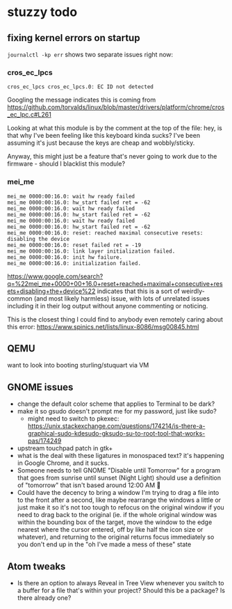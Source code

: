 # stuzzy todo

## fixing kernel errors on startup

`journalctl -kp err` shows two separate issues right now:

### cros_ec_lpcs

`cros_ec_lpcs cros_ec_lpcs.0: EC ID not detected`

Googling the message indicates this is coming from https://github.com/torvalds/linux/blob/master/drivers/platform/chrome/cros_ec_lpc.c#L261

Looking at what this module is by the comment at the top of the file: hey, is that why I've been feeling like this keyboard kinda sucks? I've been assuming it's just because the keys are cheap and wobbly/sticky.

Anyway, this might just be a feature that's never going to work due to the firmware - should I blacklist this module?

### mei_me

```
mei_me 0000:00:16.0: wait hw ready failed
mei_me 0000:00:16.0: hw_start failed ret = -62
mei_me 0000:00:16.0: wait hw ready failed
mei_me 0000:00:16.0: hw_start failed ret = -62
mei_me 0000:00:16.0: wait hw ready failed
mei_me 0000:00:16.0: hw_start failed ret = -62
mei_me 0000:00:16.0: reset: reached maximal consecutive resets: disabling the device
mei_me 0000:00:16.0: reset failed ret = -19
mei_me 0000:00:16.0: link layer initialization failed.
mei_me 0000:00:16.0: init hw failure.
mei_me 0000:00:16.0: initialization failed.
```

https://www.google.com/search?q=%22mei_me+0000+00+16.0+reset+reached+maximal+consecutive+resets+disabling+the+device%22 indicates that this is a sort of weirdly-common (and most likely harmless) issue, with lots of unrelated issues including it in their log output without anyone commenting or noticing.

This is the closest thing I could find to anybody even remotely caring about this error: https://www.spinics.net/lists/linux-8086/msg00845.html

## QEMU

want to look into booting sturling/stuquart via VM

## GNOME issues

- change the default color scheme that applies to Terminal to be dark?
- make it so gsudo doesn't prompt me for my password, just like sudo?
  - might need to switch to pkexec: https://unix.stackexchange.com/questions/174214/is-there-a-graphical-sudo-kdesudo-gksudo-su-to-root-tool-that-works-pas/174249
- upstream touchpad patch in gtk+
- what is the deal with these ligatures in monospaced text? it's happening in Google Chrome, and it sucks.
- Someone needs to tell GNOME "Disable until Tomorrow" for a program that goes from sunrise until sunset (Night Light) should use a definition of "tomorrow" that isn't based around 12:00 AM :facepalm:
- Could have the decency to bring a window I'm trying to drag a file into to the front after a second, like maybe rearrange the windows a little or just make it so it's not too tough to refocus on the original window if you need to drag back to the original (ie. if the whole original window was within the bounding box of the target, move the window to the edge nearest where the cursor entered, off by like half the icon size or whatever), and returning to the original returns focus immediately so you don't end up in the "oh I've made a mess of these" state

## Atom tweaks

- Is there an option to always Reveal in Tree View whenever you switch to a buffer for a file that's within your project? Should this be a package? Is there already one?
